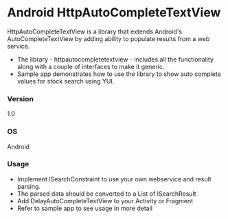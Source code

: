 # Android HttpAutoCompleteTextView

HttpAutoCompleteTextView is a library that extends Android's AutoCompleteTextView by adding ability to populate results from a web service.
- The library - httpautocompletetextview - includes all the functionality along with a couple of interfaces to make it generic.
- Sample app demonstrates how to use the library to show auto complete values for stock search using YUI.

### Version
1.0

### OS
Android

### Usage
* Implement ISearchConstraint to use your own webservice and result parsing.
* The parsed data should be converted to a List of ISearchResult
* Add DelayAutoCompleteTextView to your Activity or Fragment
* Refer to sample app to see usage in more detail